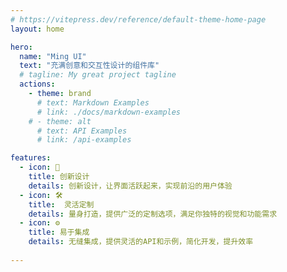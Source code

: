 ```yaml
---
# https://vitepress.dev/reference/default-theme-home-page
layout: home

hero:
  name: "Ming UI"
  text: "充满创意和交互性设计的组件库"
  # tagline: My great project tagline
  actions:
    - theme: brand
      # text: Markdown Examples
      # link: ./docs/markdown-examples
    # - theme: alt
      # text: API Examples
      # link: /api-examples

features:
  - icon: 🎨
    title: 创新设计
    details: 创新设计，让界面活跃起来，实现前沿的用户体验
  - icon: 🛠️
    title:  灵活定制
    details: 量身打造，提供广泛的定制选项，满足你独特的视觉和功能需求
  - icon: ⚙️
    title: 易于集成
    details: 无缝集成，提供灵活的API和示例，简化开发，提升效率
  
---
```


<style >
  :root {
  --vp-home-hero-name-color: transparent;
  --vp-home-hero-name-background: #722ed1;
  /* --vp-c-text-1:blue; */
}

</style>

